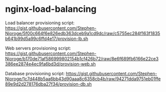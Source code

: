 # nginx-load-balancing
Load balancer provisioning script: https://gist.githubusercontent.com/Stephen-Njoroge/5f00c664f6e826edb363dceb9a1cd9dc/raw/c5755ec284f163f1835b641b99d5a99c6ffd4e17/provision-lb.sh

Web servers provisioning script: https://gist.githubusercontent.com/Stephen-Njoroge/b170de71af586999802154b1cf426b72/raw/8e6f689fb6166e22ce3386ee2874e4ec9fa6bd3d/provision-web.sh

Database provisioning script: https://gist.githubusercontent.com/Stephen-Njoroge/1c7d448b5aa6bb43d90aaa8c6358cb4b/raw/94271dda9751eb01ffe89e9d2d278176dba27f34/provision-db.sh
